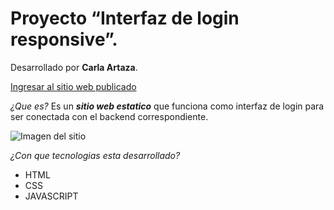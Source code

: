 # Proyecto “Interfaz de login responsive”.

Desarrollado por **Carla Artaza**. 

[Ingresar al sitio web publicado ](https://cartaza-dev.github.io/login_frontend/)

*¿Que es?* Es un ***sitio web estatico*** que funciona como interfaz de login para ser conectada con el backend correspondiente.

  ![Imagen del sitio](https://github.com/cartaza-dev/login_frontend/tree/main/recursos/login_responsive.png)
 

*¿Con que tecnologias esta desarrollado?*

- HTML
- CSS
- JAVASCRIPT

